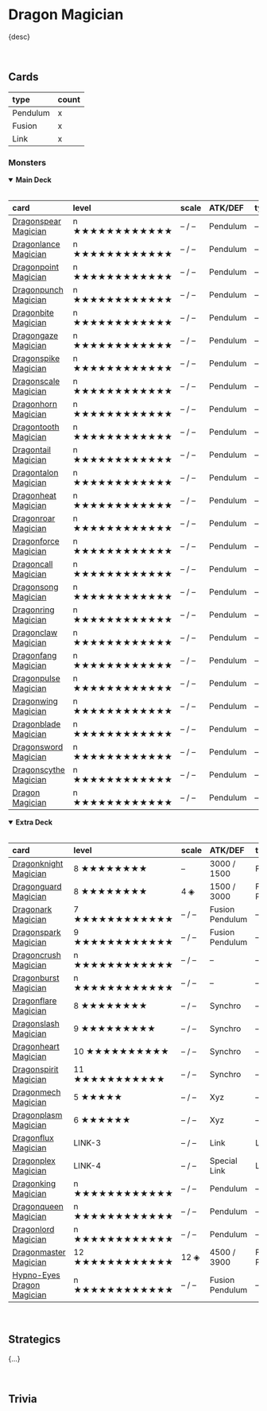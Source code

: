 # Dragon Magician

{desc}


<br>


## Cards

| type | count |
| :--- | :---- |
| Pendulum | x |
| Fusion | x |
| Link | x |

### Monsters

<details open>
  <summary> <b> Main Deck </b> </summary> <br>

| card | level | scale | ATK/DEF | type | attribute |
| :--- | :---- | :---- | :------ | :--- | :-------- |
| [Dragonspear Magician](../cards/monsters/pendulum/Dragonspear%20Magician.md) | n ★★★★★★★★★★★★ | – / – | Pendulum | – |
| [Dragonlance Magician](../cards/monsters/pendulum/Dragonlance%20Magician.md) | n ★★★★★★★★★★★★ | – / – | Pendulum | – |
| [Dragonpoint Magician](../cards/monsters/pendulum/Dragonpoint%20Magician.md) | n ★★★★★★★★★★★★ | – / – | Pendulum | – |
| [Dragonpunch Magician](../cards/monsters/pendulum/Dragonpunch%20Magician.md) | n ★★★★★★★★★★★★ | – / – | Pendulum | – |
| [Dragonbite Magician](../cards/monsters/pendulum/Dragonbite%20Magician.md) | n ★★★★★★★★★★★★ | – / – | Pendulum | – |
| [Dragongaze Magician](../cards/monsters/pendulum/Dragongaze%20Magician.md) | n ★★★★★★★★★★★★ | – / – | Pendulum | – |
| [Dragonspike Magician](../cards/monsters/pendulum/Dragonspike%20Magician.md) | n ★★★★★★★★★★★★ | – / – | Pendulum | – |
| [Dragonscale Magician](../cards/monsters/pendulum/Dragonscale%20Magician.md) | n ★★★★★★★★★★★★ | – / – | Pendulum | – |
| [Dragonhorn Magician](../cards/monsters/pendulum/Dragonhorn%20Magician.md) | n ★★★★★★★★★★★★ | – / – | Pendulum | – |
| [Dragontooth Magician](../cards/monsters/pendulum/Dragontooth%20Magician.md) | n ★★★★★★★★★★★★ | – / – | Pendulum | – |
| [Dragontail Magician](../cards/monsters/pendulum/Dragontail%20Magician.md) | n ★★★★★★★★★★★★ | – / – | Pendulum | – |
| [Dragontalon Magician](../cards/monsters/pendulum/Dragontalon%20Magician.md) | n ★★★★★★★★★★★★ | – / – | Pendulum | – |
| [Dragonheat Magician](../cards/monsters/pendulum/Dragonheat%20Magician.md) | n ★★★★★★★★★★★★ | – / – | Pendulum | – |
| [Dragonroar Magician](../cards/monsters/pendulum/Dragonroar%20Magician.md) | n ★★★★★★★★★★★★ | – / – | Pendulum | – |
| [Dragonforce Magician](../cards/monsters/pendulum/Dragonforce%20Magician.md) | n ★★★★★★★★★★★★ | – / – | Pendulum | – |
| [Dragoncall Magician](../cards/monsters/pendulum/Dragoncall%20Magician.md) | n ★★★★★★★★★★★★ | – / – | Pendulum | – |
| [Dragonsong Magician](../cards/monsters/pendulum/Dragonsong%20Magician.md) | n ★★★★★★★★★★★★ | – / – | Pendulum | – |
| [Dragonring Magician](../cards/monsters/pendulum/Dragonring%20Magician.md) | n ★★★★★★★★★★★★ | – / – | Pendulum | – |
| [Dragonclaw Magician](../cards/monsters/pendulum/Dragonclaw%20Magician.md) | n ★★★★★★★★★★★★ | – / – | Pendulum | – |
| [Dragonfang Magician](../cards/monsters/pendulum/Dragonfang%20Magician.md) | n ★★★★★★★★★★★★ | – / – | Pendulum | – |
| [Dragonpulse Magician](../cards/monsters/pendulum/Dragonpulse%20Magician.md) | n ★★★★★★★★★★★★ | – / – | Pendulum | – |
| [Dragonwing Magician](../cards/monsters/pendulum/Dragonwing%20Magician.md) | n ★★★★★★★★★★★★ | – / – | Pendulum | – |
| [Dragonblade Magician](../cards/monsters/pendulum/Dragonblade%20Magician.md) | n ★★★★★★★★★★★★ | – / – | Pendulum | – |
| [Dragonsword Magician](../cards/monsters/pendulum/Dragonsword%20Magician.md) | n ★★★★★★★★★★★★ | – / – | Pendulum | – |
| [Dragonscythe Magician](../cards/monsters/pendulum/Dragonscythe%20Magician.md) | n ★★★★★★★★★★★★ | – / – | Pendulum | – |
| [Dragon Magician](../cards/monsters/pendulum/Dragon%20Magician.md) | n ★★★★★★★★★★★★ | – / – | Pendulum | – |

</details>

<details open>
  <summary> <b> Extra Deck </b> </summary> <br>

| card | level | scale | ATK/DEF | type | attribute | material |
| :--- | :---- | :---- | :------ | :--- | :-------- | :------- |
| [Dragonknight Magician](../cards/monsters/fusion/Dragonknight%20Magician.md) | 8 ★★★★★★★★ | – | 3000 / 1500 | Fusion | LIGHT | – |
| [Dragonguard Magician](../cards/monsters/fusion/Dragon%20Magicianguard.md) | 8 ★★★★★★★★ | 4 ◈ | 1500 / 3000 | Fusion Pendulum | LIGHT | – |
| [Dragonark Magician](../cards/monsters/fusion/Dragonark%20Magician.md) | 7 ★★★★★★★★★★★★ | – / – | Fusion Pendulum | – | – |
| [Dragonspark Magician](../cards/monsters/fusion/Dragonspark%20Magician.md) | 9 ★★★★★★★★★★★★ | – / – | Fusion Pendulum | – | – |
| [Dragoncrush Magician](../cards/monsters/–/Dragoncrush%20Magician.md) | n ★★★★★★★★★★★★ | – / – | – | – | – |
| [Dragonburst Magician](../cards/monsters/–/Dragonburst%20Magician.md) | n ★★★★★★★★★★★★ | – / – | – | – | – |
| [Dragonflare Magician](../cards/monsters/synchro/Dragonflare%20Magician.md) | 8 ★★★★★★★★ | – / – | Synchro | – | – |
| [Dragonslash Magician](../cards/monsters/synchro/Dragonslash%20Magician.md) | 9 ★★★★★★★★★ | – / – | Synchro | – | – |
| [Dragonheart Magician](../cards/monsters/synchro/Dragonheart%20Magician.md) | 10 ★★★★★★★★★★ | – / – | Synchro | – | – |
| [Dragonspirit Magician](../cards/monsters/synchro/Dragonspirit%20Magician.md) | 11 ★★★★★★★★★★★ | – / – | Synchro | – | – |
| [Dragonmech Magician](../cards/monsters/xyz/Dragonmech%20Magician.md) | 5 ★★★★★ | – / – | Xyz | – | – |
| [Dragonplasm Magician](../cards/monsters/xyz/Dragonplasm%20Magician.md) | 6 ★★★★★★ | – / – | Xyz | – | – |
| [Dragonflux Magician](../cards/monsters/link/Dragonflux%20Magician.md) | LINK-3 | – / – | Link | LIGHT | – |
| [Dragonplex Magician](../cards/monsters/link/Dragonplex%20Magician.md) | LINK-4 | – / – | Special Link | LIGHT | – |
| [Dragonking Magician](../cards/monsters/–/Dragonking%20Magician.md) | n ★★★★★★★★★★★★ | – / – | Pendulum | – | – |
| [Dragonqueen Magician](../cards/monsters/–/Dragonqueen%20Magician.md) | n ★★★★★★★★★★★★ | – / – | Pendulum | – | – |
| [Dragonlord Magician](../cards/monsters/–/Dragonlord%20Magician.md) | n ★★★★★★★★★★★★ | – / – | Pendulum | – | – |
| [Dragonmaster Magician](../cards/monsters/fusion/Dragonmaster%20Magician.md) | 12 ★★★★★★★★★★★★ | 12 ◈ | 4500 / 3900 | Fusion Pendulum | LIGHT | – |
| [Hypno-Eyes Dragon Magician](../cards/monsters/fusion/Hypno-Eyes%20Dragon%20Magician.md) | n ★★★★★★★★★★★★ | – / – | Fusion Pendulum | – | – |

</details>


<br>


## Strategics

{...}


<br>


## Trivia
